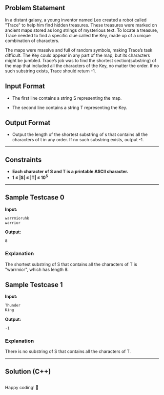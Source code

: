 ## Problem Statement

In a distant galaxy, a young inventor named Leo created a robot called "Trace" to help him find hidden treasures. These treasures were marked on ancient maps stored as long strings of mysterious text. To locate a treasure, Trace needed to find a specific clue called the Key, made up of a unique combination of characters.

The maps were massive and full of random symbols, making Trace’s task difficult. The Key could appear in any part of the map, but its characters might be jumbled. Trace’s job was to find the shortest section(substring) of the map that included all the characters of the Key, no matter the order.  If no such substring exists, Trace should return -1.

## Input Format

- The first line contains a string S representing the map.

- The second line contains a string T representing the Key.

## Output Format

- Output the length of the shortest substring of s that contains all the characters of t in any order. If no such substring exists, output -1.

---

## Constraints

- **Each character of S and T is a printable ASCII character.**
- **1 ≤ |S| ≤ |T| ≤ 10<sup>5</sup>**

---

## Sample Testcase 0

**Input:**
```bash
warrmioruhk
warrior
```

**Output:**
```bash
8
```

### Explanation

The shortest substring of S that contains all the characters of T is "warrmior", which has length 8.

## Sample Testcase 1

**Input:**
```bash
Thunder
King
```

**Output:**
```bash
-1
```

### Explanation

There is no substring of S that contains all the characters of T.

---

## Solution (C++)

```cpp


```


Happy coding! 🚀
